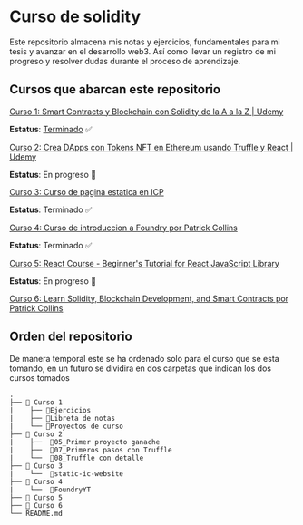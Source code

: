 # Curso de solidity

Este repositorio almacena mis notas y ejercicios, fundamentales para mi tesis y avanzar en el desarrollo web3. Así como llevar un registro de mi progreso y resolver dudas durante el proceso de aprendizaje. 

## Cursos que abarcan este repositorio

[Curso 1: Smart Contracts y Blockchain con Solidity de la A a la Z | Udemy](https://www.udemy.com/course/solidity-a-z/)

**Estatus**: [Terminado](https://www.udemy.com/certificate/UC-68287075-0fa0-458e-93b1-b43dd863bc1f/) ✅ 

[Curso 2: Crea DApps con Tokens NFT en Ethereum usando Truffle y React | Udemy](https://www.udemy.com/course/tokens-nft-en-ethereum-con-truffle-y-react/)

**Estatus**: En progreso 🚧

[Curso 3: Curso de pagina estatica en ICP](https://internetcomputer.org/docs/current/samples/host-a-website)

**Estatus**: Terminado ✅

[Curso 4: Curso de introduccion a Foundry por Patrick Collins](https://www.youtube.com/watch?v=fNMfMxGxeag)

**Estatus**: Terminado ✅

[Curso 5: React Course - Beginner's Tutorial for React JavaScript Library](https://scrimba.com/learn/learnreact)

**Estatus**: En progreso 🚧

[Curso 6: Learn Solidity, Blockchain Development, and Smart Contracts por Patrick Collins](https://www.youtube.com/watch?v=umepbfKp5rI)

## Orden del repositorio

De manera temporal este se ha ordenado solo para el curso que se esta tomando, en un futuro se dividira en dos carpetas que indican los dos cursos tomados

    .
    ├── 📁 Curso 1
    |    ├── 📁Ejercicios
    |    ├── 📁Libreta de notas 
    |    └── 📁Proyectos de curso
    ├── 📁 Curso 2
    |    ├──  📁05_Primer proyecto ganache 
    |    ├──  📁07_Primeros pasos con Truffle
    |    └──  📁08_Truffle con detalle
    ├── 📁 Curso 3
    |    └──  📁static-ic-website
    ├── 📁 Curso 4
    |    └──  📁FoundryYT
    ├── 📁 Curso 5
    ├── 📁 Curso 6
    └── README.md
